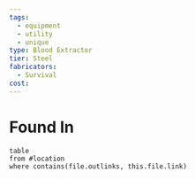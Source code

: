 ```yaml
---
tags:
  - equipment
  - utility
  - unique
type: Blood Extractor
tier: Steel
fabricators:
  - Survival
cost:
---
```

# Found In
```dataview
table
from #location 
where contains(file.outlinks, this.file.link)
```
